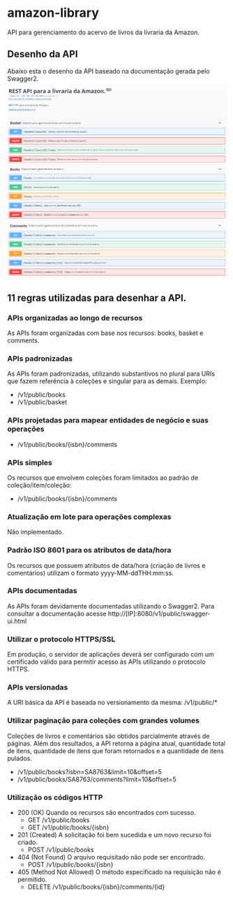 # amazon-library

API para gerenciamento do acervo de livros da livraria da Amazon.

## Desenho da API

Abaixo esta o desenho da API baseado na documentação gerada pelo Swagger2.

![Desenho da API](amazon-library-design.PNG)

## 11 regras utilizadas para desenhar a API.

### APIs organizadas ao longo de recursos
As APIs foram organizadas com base nos recursos: books, basket e comments.

### APIs padronizadas
As APIs foram padronizadas, utilizando substantivos no plural para URIs que fazem referência à coleções e singular para as demais. Exemplo:
 - /v1/public/books
 - /v1/public/basket
 
### APIs projetadas para mapear entidades de negócio e suas operações
 - /v1/public/books/{isbn}/comments
 
### APIs simples
Os recursos que envolvem coleções foram limitados ao padrão de coleção/item/coleção:
 - /v1/public/books/{isbn}/comments
 
### Atualização em lote para operações complexas
Não implementado.

### Padrão ISO 8601 para os atributos de data/hora
Os recursos que possuem atributos de data/hora (criação de livros e comentários) utilizam o formato yyyy-MM-ddTHH:mm:ss.

### APIs documentadas
As APIs foram devidamente documentadas utilizando o Swagger2. Para consultar a documentação acesse http://[IP]:8080/v1/public/swagger-ui.html

### Utilizar o protocolo HTTPS/SSL
Em produção, o servidor de aplicações deverá ser configurado com um certificado válido para permitir acesso às APIs utilizando o protocolo HTTPS.

### APIs versionadas
A URI básica da API é baseada no versionamento da mesma: /v1/public/* 

### Utilizar paginação para coleções com grandes volumes
Coleções de livros e comentários são obtidos parcialmente através de páginas. Além dos resultados, a API retorna a página atual, quantidade total de itens, quantidade de itens que foram retornados e a quantidade de itens pulados.
 - /v1/public/books?isbn=SA8763&limit=10&offset=5
 - /v1/public/books/SA8763/comments?limit=10&offset=5

### Utilização os códigos HTTP
 - 200 (OK) Quando os recursos são encontrados com sucesso.
   - GET /v1/public/books
   - GET /v1/public/books/{isbn}
 - 201 (Created) A solicitação foi bem sucedida e um novo recurso foi criado.
   - POST /v1/public/books
 - 404 (Not Found) O arquivo requisitado não pode ser encontrado.
   - POST /v1/public/books/{isbn}
 - 405 (Method Not Allowed) O método especificado na requisição não é permitido.
   - DELETE /v1/public/books/{isbn}/comments/{id}
